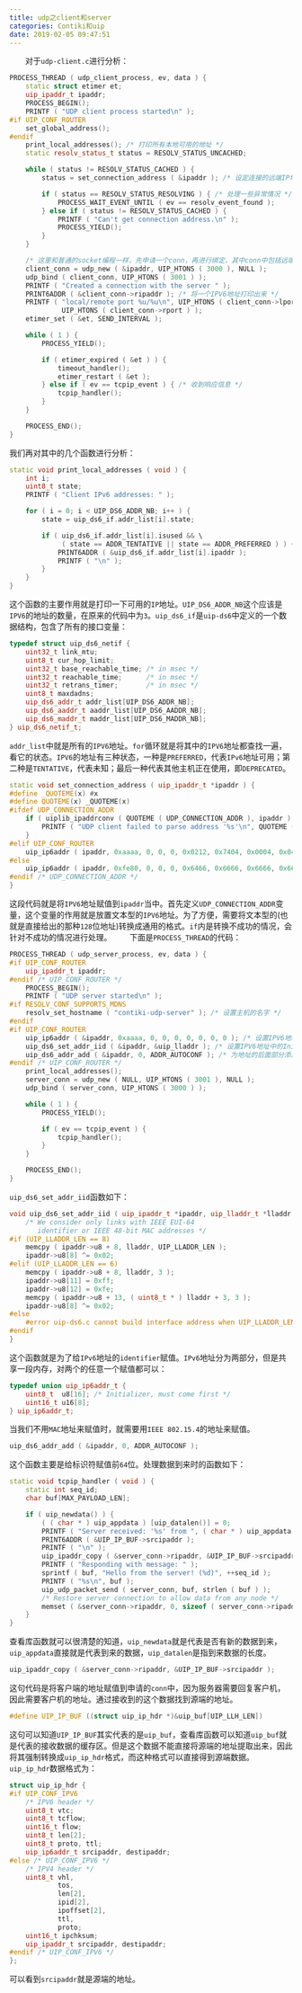 ```yaml
---
title: udp之client和server
categories: Contiki和uip
date: 2019-02-05 09:47:51
---
```

&emsp;&emsp;对于`udp-client.c`进行分析：<!--more-->

``` cpp
PROCESS_THREAD ( udp_client_process, ev, data ) {
    static struct etimer et;
    uip_ipaddr_t ipaddr;
    PROCESS_BEGIN();
    PRINTF ( "UDP client process started\n" );
#if UIP_CONF_ROUTER
    set_global_address();
#endif
    print_local_addresses(); /* 打印所有本地可用的地址 */
    static resolv_status_t status = RESOLV_STATUS_UNCACHED;

    while ( status != RESOLV_STATUS_CACHED ) {
        status = set_connection_address ( &ipaddr ); /* 设定连接的远端IP地址 */

        if ( status == RESOLV_STATUS_RESOLVING ) { /* 处理一些异常情况 */
            PROCESS_WAIT_EVENT_UNTIL ( ev == resolv_event_found );
        } else if ( status != RESOLV_STATUS_CACHED ) {
            PRINTF ( "Can't get connection address.\n" );
            PROCESS_YIELD();
        }
    }

    /* 这里和普通的socket编程一样，先申请一个conn，再进行绑定，其中conn中包括远端的IP地址 */
    client_conn = udp_new ( &ipaddr, UIP_HTONS ( 3000 ), NULL );
    udp_bind ( client_conn, UIP_HTONS ( 3001 ) );
    PRINTF ( "Created a connection with the server " );
    PRINT6ADDR ( &client_conn->ripaddr ); /* 将一个IPV6地址打印出来 */
    PRINTF ( "local/remote port %u/%u\n", UIP_HTONS ( client_conn->lport ), \
             UIP_HTONS ( client_conn->rport ) );
    etimer_set ( &et, SEND_INTERVAL );

    while ( 1 ) {
        PROCESS_YIELD();

        if ( etimer_expired ( &et ) ) {
            timeout_handler();
            etimer_restart ( &et );
        } else if ( ev == tcpip_event ) { /* 收到响应信息 */
            tcpip_handler();
        }
    }

    PROCESS_END();
}
```

我们再对其中的几个函数进行分析：

``` cpp
static void print_local_addresses ( void ) {
    int i;
    uint8_t state;
    PRINTF ( "Client IPv6 addresses: " );

    for ( i = 0; i < UIP_DS6_ADDR_NB; i++ ) {
        state = uip_ds6_if.addr_list[i].state;

        if ( uip_ds6_if.addr_list[i].isused && \
             ( state == ADDR_TENTATIVE || state == ADDR_PREFERRED ) ) {
            PRINT6ADDR ( &uip_ds6_if.addr_list[i].ipaddr );
            PRINTF ( "\n" );
        }
    }
}
```

这个函数的主要作用就是打印一下可用的`IP`地址。`UIP_DS6_ADDR_NB`这个应该是`IPV6`的地址的数量，在原来的代码中为`3`。`uip_ds6_if`是`uip-ds6`中定义的一个数据结构，包含了所有的接口变量：

``` cpp
typedef struct uip_ds6_netif {
    uint32_t link_mtu;
    uint8_t cur_hop_limit;
    uint32_t base_reachable_time; /* in msec */
    uint32_t reachable_time;      /* in msec */
    uint32_t retrans_timer;       /* in msec */
    uint8_t maxdadns;
    uip_ds6_addr_t addr_list[UIP_DS6_ADDR_NB];
    uip_ds6_aaddr_t aaddr_list[UIP_DS6_AADDR_NB];
    uip_ds6_maddr_t maddr_list[UIP_DS6_MADDR_NB];
} uip_ds6_netif_t;
```

`addr_list`中就是所有的`IPV6`地址。`for`循环就是将其中的`IPV6`地址都查找一遍，看它的状态。`IPV6`的地址有三种状态，一种是`PREFERRED`，代表`IPv6`地址可用；第二种是`TENTATIVE`，代表未知；最后一种代表其他主机正在使用，即`DEPRECATED`。

``` cpp
static void set_connection_address ( uip_ipaddr_t *ipaddr ) {
#define _QUOTEME(x) #x
#define QUOTEME(x) _QUOTEME(x)
#ifdef UDP_CONNECTION_ADDR
    if ( uiplib_ipaddrconv ( QUOTEME ( UDP_CONNECTION_ADDR ), ipaddr ) == 0 ) {
        PRINTF ( "UDP client failed to parse address '%s'\n", QUOTEME ( UDP_CONNECTION_ADDR ) );
    }
#elif UIP_CONF_ROUTER
    uip_ip6addr ( ipaddr, 0xaaaa, 0, 0, 0, 0x0212, 0x7404, 0x0004, 0x0404 );
#else
    uip_ip6addr ( ipaddr, 0xfe80, 0, 0, 0, 0x6466, 0x6666, 0x6666, 0x6666 );
#endif /* UDP_CONNECTION_ADDR */
}
```

这段代码就是将`IPV6`地址赋值到`ipaddr`当中。首先定义`UDP_CONNECTION_ADDR`变量，这个变量的作用就是放置文本型的`IPV6`地址。为了方便，需要将文本型的(也就是直接给出的那种`128`位地址)转换成通用的格式。`if`内是转换不成功的情况，会针对不成功的情况进行处理。
&emsp;&emsp;下面是`PROCESS_THREAD`的代码：

``` cpp
PROCESS_THREAD ( udp_server_process, ev, data ) {
#if UIP_CONF_ROUTER
    uip_ipaddr_t ipaddr;
#endif /* UIP_CONF_ROUTER */
    PROCESS_BEGIN();
    PRINTF ( "UDP server started\n" );
#if RESOLV_CONF_SUPPORTS_MDNS
    resolv_set_hostname ( "contiki-udp-server" ); /* 设置主机的名字 */
#endif
#if UIP_CONF_ROUTER
    uip_ip6addr ( &ipaddr, 0xaaaa, 0, 0, 0, 0, 0, 0, 0 ); /* 设置IPV6地址中后面部分的 */
    uip_ds6_set_addr_iid ( &ipaddr, &uip_lladdr ); /* 设置IPV6地址中的Initializer部分 */
    uip_ds6_addr_add ( &ipaddr, 0, ADDR_AUTOCONF ); /* 为地址的后面部分添加前缀 */
#endif /* UIP_CONF_ROUTER */
    print_local_addresses();
    server_conn = udp_new ( NULL, UIP_HTONS ( 3001 ), NULL );
    udp_bind ( server_conn, UIP_HTONS ( 3000 ) );

    while ( 1 ) {
        PROCESS_YIELD();

        if ( ev == tcpip_event ) {
            tcpip_handler();
        }
    }

    PROCESS_END();
}
```

`uip_ds6_set_addr_iid`函数如下：

``` cpp
void uip_ds6_set_addr_iid ( uip_ipaddr_t *ipaddr, uip_lladdr_t *lladdr ) {
    /* We consider only links with IEEE EUI-64
       identifier or IEEE 48-bit MAC addresses */
#if (UIP_LLADDR_LEN == 8)
    memcpy ( ipaddr->u8 + 8, lladdr, UIP_LLADDR_LEN );
    ipaddr->u8[8] ^= 0x02;
#elif (UIP_LLADDR_LEN == 6)
    memcpy ( ipaddr->u8 + 8, lladdr, 3 );
    ipaddr->u8[11] = 0xff;
    ipaddr->u8[12] = 0xfe;
    memcpy ( ipaddr->u8 + 13, ( uint8_t * ) lladdr + 3, 3 );
    ipaddr->u8[8] ^= 0x02;
#else
    #error uip-ds6.c cannot build interface address when UIP_LLADDR_LEN is not 6 or 8
#endif
}
```

这个函数就是为了给`IPv6`地址的`identifier`赋值。`IPv6`地址分为两部分，但是共享一段内存，对两个的任意一个赋值都可以：

``` cpp
typedef union uip_ip6addr_t {
    uint8_t  u8[16]; /* Initializer, must come first */
    uint16_t u16[8];
} uip_ip6addr_t;
```

当我们不用`MAC`地址来赋值时，就需要用`IEEE 802.15.4`的地址来赋值。

``` cpp
uip_ds6_addr_add ( &ipaddr, 0, ADDR_AUTOCONF );
```

这个函数主要是给标识符赋值前`64`位。处理数据到来时的函数如下：

``` cpp
static void tcpip_handler ( void ) {
    static int seq_id;
    char buf[MAX_PAYLOAD_LEN];

    if ( uip_newdata() ) {
        ( ( char * ) uip_appdata ) [uip_datalen()] = 0;
        PRINTF ( "Server received: '%s' from ", ( char * ) uip_appdata );
        PRINT6ADDR ( &UIP_IP_BUF->srcipaddr );
        PRINTF ( "\n" );
        uip_ipaddr_copy ( &server_conn->ripaddr, &UIP_IP_BUF->srcipaddr );
        PRINTF ( "Responding with message: " );
        sprintf ( buf, "Hello from the server! (%d)", ++seq_id );
        PRINTF ( "%s\n", buf );
        uip_udp_packet_send ( server_conn, buf, strlen ( buf ) );
        /* Restore server connection to allow data from any node */
        memset ( &server_conn->ripaddr, 0, sizeof ( server_conn->ripaddr ) );
    }
}
```

查看库函数就可以很清楚的知道，`uip_newdata`就是代表是否有新的数据到来，`uip_appdata`直接就是代表到来的数据，`uip_datalen`是指到来数据的长度。

``` cpp
uip_ipaddr_copy ( &server_conn->ripaddr, &UIP_IP_BUF->srcipaddr );
```

这句代码是将客户端的地址赋值到申请的`conn`中，因为服务器需要回复客户机，因此需要客户机的地址。通过接收到的这个数据找到源端的地址。

``` cpp
#define UIP_IP_BUF ((struct uip_ip_hdr *)&uip_buf[UIP_LLH_LEN])
```

这句可以知道`UIP_IP_BUF`其实代表的是`uip_buf`，查看库函数可以知道`uip_buf`就是代表的接收数据的缓存区。但是这个数据不能直接将源端的地址提取出来，因此将其强制转换成`uip_ip_hdr`格式，而这种格式可以直接得到源端数据。`uip_ip_hdr`数据格式为：

``` cpp
struct uip_ip_hdr {
#if UIP_CONF_IPV6
    /* IPV6 header */
    uint8_t vtc;
    uint8_t tcflow;
    uint16_t flow;
    uint8_t len[2];
    uint8_t proto, ttl;
    uip_ip6addr_t srcipaddr, destipaddr;
#else /* UIP_CONF_IPV6 */
    /* IPV4 header */
    uint8_t vhl,
            tos,
            len[2],
            ipid[2],
            ipoffset[2],
            ttl,
            proto;
    uint16_t ipchksum;
    uip_ipaddr_t srcipaddr, destipaddr;
#endif /* UIP_CONF_IPV6 */
};
```

可以看到`srcipaddr`就是源端的地址。